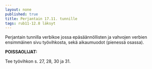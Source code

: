```yaml
---
layout: none
published: true
title: Perjantain 17.11. tunnille
tags: rub11-12.8 läksyt
---
```

Perjantain tunnilla verbikoe jossa epäsäännöllisten ja vahvojen verbien ensimmäinen sivu työvihkosta, sekä aikaumuodot (pienessä osassa).

**POISSAOLIJAT:**

Tee työvihkon s. 27, 28, 30 ja 31.
